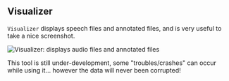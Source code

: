 ## Visualizer

`Visualizer` displays speech files and annotated files, and is very useful 
to take a nice screenshot.

![Visualizer: displays audio files and annotated files](./etc/screenshots/SppasEdit.png)

This tool is still under-development, some "troubles/crashes" can occur 
while using it... however the data will never been corrupted!
